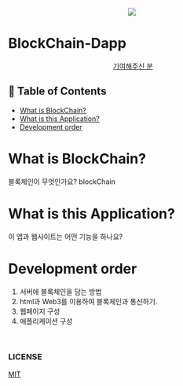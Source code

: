 
<div align=center>

![](/assets/images/main.jpg)

</div>

# BlockChain-Dapp

<div align=center>
  <a href="https://github.com/bugkingK/BlockChain-Dapp/graphs/contributors">기여해주신 분</a>
</div>

## :memo: Table of Contents
* [What is BlockChain?](#what-is-blockchain?)
* [What is this Application?](#what-is-this-application?)
* [Development order](#development-order)



# What is BlockChain?

블록체인이 무엇인가요? blockChain


# What is this Application?

이 앱과 웹사이트는 어떤 기능을 하나요?

# Development order

1. 서버에 블록체인을 담는 방법
2. html과 Web3를 이용하여 블록체인과 통신하기.
3. 웹페이지 구성
4. 애플리케이션 구성





</br>

### LICENSE
[MIT](https://github.com/bugkingK/BlockChain-Dapp/blob/master/LICENSE)
